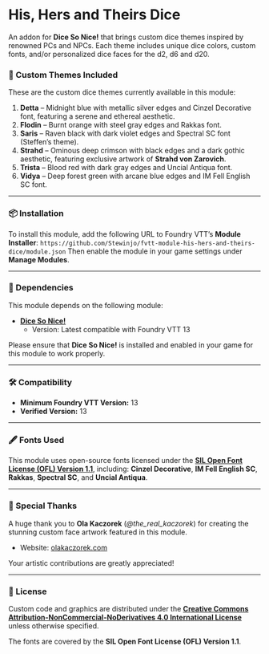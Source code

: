 # His, Hers and Theirs Dice
An addon for **Dice So Nice!** that brings custom dice themes inspired by renowned PCs and NPCs. Each theme includes unique dice colors, custom fonts, and/or personalized dice faces for the d2, d6 and d20.

### 🎲 Custom Themes Included
These are the custom dice themes currently available in this module:

1. **Detta** – Midnight blue with metallic silver edges and Cinzel Decorative font, featuring a serene and ethereal aesthetic.
2. **Flodin** – Burnt orange with steel gray edges and Rakkas font.
3. **Saris** – Raven black with dark violet edges and Spectral SC font (Steffen’s theme).
4. **Strahd** – Ominous deep crimson with black edges and a dark gothic aesthetic, featuring exclusive artwork of **Strahd von Zarovich**.
5. **Trista** – Blood red with dark gray edges and Uncial Antiqua font.
6. **Vidya** – Deep forest green with arcane blue edges and IM Fell English SC font.

---

### 📦 Installation
To install this module, add the following URL to Foundry VTT’s **Module Installer**:
```https://github.com/Stewinjo/fvtt-module-his-hers-and-theirs-dice/module.json```
Then enable the module in your game settings under **Manage Modules**.

---

### 🔗 Dependencies
This module depends on the following module:

- **[Dice So Nice!](https://foundryvtt.com/packages/dice-so-nice)**
  - Version: Latest compatible with Foundry VTT 13

Please ensure that **Dice So Nice!** is installed and enabled in your game for this module to work properly.

---

### 🛠️ Compatibility
- **Minimum Foundry VTT Version:** 13
- **Verified Version:** 13

---

### 🖋️ Fonts Used
This module uses open-source fonts licensed under the **[SIL Open Font License (OFL) Version 1.1](https://scripts.sil.org/OFL)**, including:
**Cinzel Decorative**, **IM Fell English SC**, **Rakkas**, **Spectral SC**, and **Uncial Antiqua**.

---

### 🎨 Special Thanks
A huge thank you to **Ola Kaczorek** (*@the_real_kaczorek*) for creating the stunning custom face artwork featured in this module.
- Website: [olakaczorek.com](https://olakaczorek.com)

Your artistic contributions are greatly appreciated!

---

### 📄 License
Custom code and graphics are distributed under the **[Creative Commons Attribution-NonCommercial-NoDerivatives 4.0 International License](https://creativecommons.org/licenses/by-nc-nd/4.0/)** unless otherwise specified.

The fonts are covered by the **SIL Open Font License (OFL) Version 1.1**.
